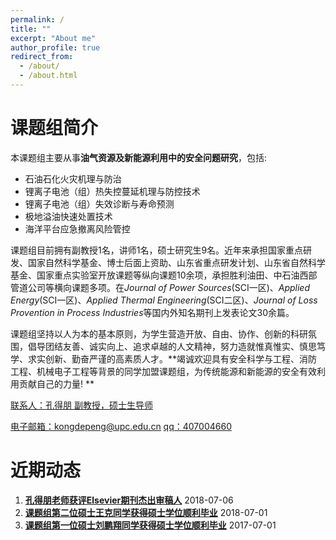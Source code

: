 ```yaml
---
permalink: /
title: ""
excerpt: "About me"
author_profile: true
redirect_from: 
  - /about/
  - /about.html
---
```


课题组简介
======
本课题组主要从事**油气资源及新能源利用中的安全问题研究**，包括:
- 石油石化火灾机理与防治
- 锂离子电池（组）热失控蔓延机理与防控技术
- 锂离子电池（组）失效诊断与寿命预测
- 极地溢油快速处置技术
- 海洋平台应急撤离风险管控

课题组目前拥有副教授1名，讲师1名，硕士研究生9名。近年来承担国家重点研发、国家自然科学基金、博士后面上资助、山东省重点研发计划、山东省自然科学基金、国家重点实验室开放课题等纵向课题10余项，承担胜利油田、中石油西部管道公司等横向课题多项。在*Journal of Power Sources*(SCI一区)、*Applied Energy*(SCI一区)、*Applied Thermal Engineering*(SCI二区)、*Journal of Loss Provention in Process Industries*等国内外知名期刊上发表论文30余篇。

课题组坚持以人为本的基本原则，为学生营造开放、自由、协作、创新的科研氛围，倡导团结友善、诚实向上、追求卓越的人文精神，努力造就惟真惟实、慎思笃学、求实创新、勤奋严谨的高素质人才。**竭诚欢迎具有安全科学与工程、消防工程、机械电子工程等背景的同学加盟课题组，为传统能源和新能源的安全有效利用贡献自己的力量! **

<u>联系人：孔得朋 副教授，硕士生导师</u>

<u>电子邮箱：kongdepeng@upc.edu.cn</u>
<u>qq：407004660</u>








近期动态
======
1. **[孔得朋老师获评Elsevier期刊杰出审稿人](https://depengkong.github.io//posts/2018/07/blog-post-5/)**  2018-07-06
2. **[课题组第二位硕士王克同学获得硕士学位顺利毕业](https://depengkong.github.io//posts/2018/07/blog-post-4/)**  2018-07-01
3. **[课题组第一位硕士刘鹏翔同学获得硕士学位顺利毕业](https://depengkong.github.io//posts/2017/07/blog-post-1//)**  2017-07-01



